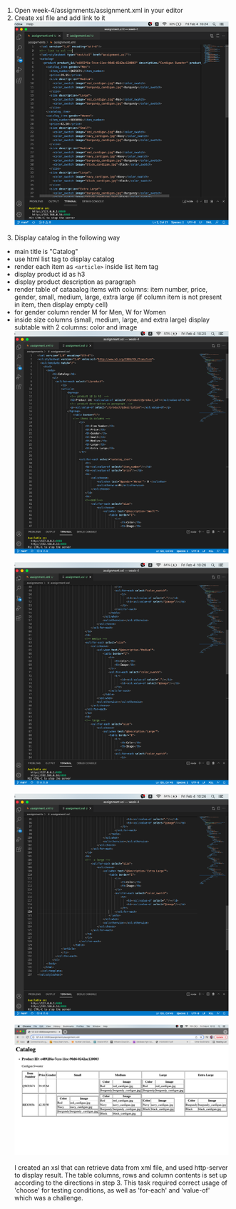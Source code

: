 
1. Open week-4/assignments/assignment.xml in your editor
2. Create xsl file and add link to it
![image info](assets/1.png)<br/><br/>
3. Display catalog in the following way
- main title is "Catalog"
- use html list tag to display catalog
- render each item as `<article>` inside list item tag
- display product id as h3
- display product description as paragraph
- render table of cataaalog items with columns: item number, price, gender, small, medium, large, extra large (if column item is not present in item, then display empty cell)
- for gender column render M for Men, W for Women
- inside size columns (small, medium, large, and extra large) display subtable with 2 columns: color and image
![image info](assets/2.png)<br/><br/>
![image info](assets/3.png)<br/><br/>
![image info](assets/4.png)<br/><br/>
![image info](output.png)<br/><br/>
I created an xsl that can retrieve data from xml file, and used http-server to display result. The table columns, rows and column contents is set up according to the directions in step 3. This task required correct usage of 'choose' for testing conditions, as well as 'for-each' and 'value-of' which was a challenge.
